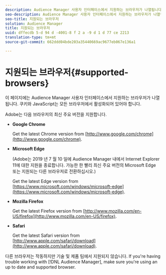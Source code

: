 ```yaml
---
description: Audience Manager 사용자 인터페이스에서 지원하는 브라우저가 나열됩니다. 쿠키와 JavaScript는 모든 브라우저에서 활성화되어 있어야 합니다.
seo-description: Audience Manager 사용자 인터페이스에서 지원하는 브라우저가 나열됩니다. 쿠키와 JavaScript는 모든 브라우저에서 활성화되어 있어야 합니다.
seo-title: 지원되는 브라우저
solution: Audience Manager
title: 지원되는 브라우저
uuid: dffecdb 5-d 94 d -4001-8 f 2 a -9 d 1 d 77 ce 2213
translation-type: tm+mt
source-git-commit: 662ddd04bde203a35440669ac9677eb067e136a1

---
```



# 지원되는 브라우저{#supported-browsers}

이 페이지에는 Audience Manager 사용자 인터페이스에서 지원하는 브라우저가 나열됩니다. 쿠키와 JavaScript는 모든 브라우저에서 활성화되어 있어야 합니다.

<!-- 

c_supported_browsers.xml

 -->

Adobe는 다음 브라우저의 최신 주요 버전을 지원합니다.

* **Google Chrome**

   Get the latest Chrome version from [http://www.google.com/chrome](http://www.google.com/chrome).

* **Microsoft Edge**

   (Adobe는 2019 년 7 월 10 일에 Audience Manager 내에서 Internet Explorer 11에 대한 지원을 종료합니다. 가능한 한 빨리 최신 주요 버전의 Microsoft Edge 또는 지원되는 다른 브라우저로 전환하십시오.)

   Get the latest Edge version from [https://www.microsoft.com/windows/microsoft-edge](https://www.microsoft.com/windows/microsoft-edge).

* **Mozilla Firefox**

   Get the latest Firefox version from [http://www.mozilla.com/en-US/firefox](http://www.mozilla.com/en-US/firefox).

* **Safari**

   Get the latest Safari version from [http://www.apple.com/safari/download](http://www.apple.com/safari/download).

다른 브라우저는 작동하지만 기술 및 제품 팀에서 지원되지 않습니다. If you're having trouble working with [!DNL Audience Manager], make sure you're using an up to date and supported browser.
